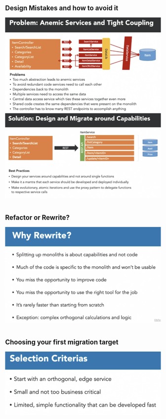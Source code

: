 ## Design Mistakes and how to avoid it

<img src='Images/problem.png'>
<img src='Images/solution.png'>

<br>
<br>

## Refactor or Rewrite?

<img src='Images/rewrite.png'>

<br>
<br>

## Choosing your first migration target

<img src='Images/selection.png'>